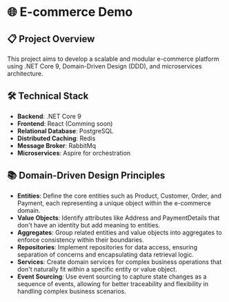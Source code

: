 ﻿# 🌐 E-commerce Demo

## 📋 Project Overview
This project aims to develop a scalable and modular e-commerce platform using .NET Core 9, Domain-Driven Design (DDD), and microservices architecture.

## 🛠️ Technical Stack
- **Backend**: .NET Core 9
- **Frontend**: React (Comming soon)
- **Relational Database**: PostgreSQL
- **Distributed Caching**: Redis
- **Message Broker**: RabbitMq
- **Microservices**: Aspire for orchestration

## 📚 Domain-Driven Design Principles
- **Entities**: Define the core entities such as Product, Customer, Order, and Payment, each representing a unique object within the e-commerce domain.
- **Value Objects**: Identify attributes like Address and PaymentDetails that don't have an identity but add meaning to entities.
- **Aggregates**: Group related entities and value objects into aggregates to enforce consistency within their boundaries.
- **Repositories**: Implement repositories for data access, ensuring separation of concerns and encapsulating data retrieval logic.
- **Services**: Create domain services for complex business operations that don't naturally fit within a specific entity or value object.
- **Event Sourcing**: Use event sourcing to capture state changes as a sequence of events, allowing for better traceability and flexibility in handling complex business scenarios.